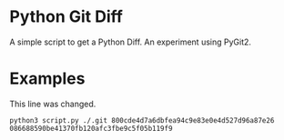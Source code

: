 # Python Git Diff

A simple script to get a Python Diff. An experiment using PyGit2. 

# Examples 
This line was changed.


``` 
python3 script.py ./.git 800cde4d7a6dbfea94c9e83e0e4d527d96a87e26 086688590be41370fb120afc3fbe9c5f05b119f9
``` 
